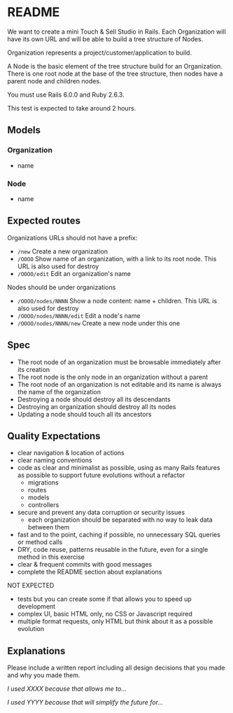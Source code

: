 # README

We want to create a mini Touch & Sell Studio in Rails. Each Organization will have its own URL and will be able to build a tree structure of Nodes.

Organization represents a project/customer/application to build.

A Node is the basic element of the tree structure build for an Organization. There is one root node at the base of the tree structure, then nodes have a parent node and children nodes.

You must use Rails 6.0.0 and Ruby 2.6.3.

This test is expected to take around 2 hours.

## Models

### Organization

* name

### Node

* name

## Expected routes

Organizations URLs should not have a prefix:

* `/new` Create a new organization
* `/OOOO` Show name of an organization, with a link to its root node. This URL is also used for destroy
* `/OOOO/edit` Edit an organization's name

Nodes should be under organizations

* `/OOOO/nodes/NNNN` Show a node content: name + children. This URL is also used for destroy
* `/OOOO/nodes/NNNN/edit` Edit a node's name
* `/OOOO/nodes/NNNN/new` Create a new node under this one

## Spec

* The root node of an organization must be browsable immediately after its creation
* The root node is the only node in an organization without a parent
* The root node of an organization is not editable and its name is always the name of the organization
* Destroying a node should destroy all its descendants
* Destroying an organization should destroy all its nodes
* Updating a node should touch all its ancestors

## Quality Expectations

* clear navigation & location of actions
* clear naming conventions
* code as clear and minimalist as possible, using as many Rails features as possible to support future evolutions without a refactor
  * migrations
  * routes
  * models
  * controllers
* secure and prevent any data corruption or security issues
  * each organization should be separated with no way to leak data between them
* fast and to the point, caching if possible, no unnecessary SQL queries or method calls
* DRY, code reuse, patterns reusable in the future, even for a single method in this exercise
* clear & frequent commits with good messages
* complete the README section about explanations

NOT EXPECTED

* tests but you can create some if that allows you to speed up development
* complex UI, basic HTML only, no CSS or Javascript required
* multiple format requests, only HTML but think about it as a possible evolution

## Explanations

Please include a written report including all design decisions that you made and why you made them.

*I used XXXX because that allows me to...*

*I used YYYY because that will simplify the future for...*
